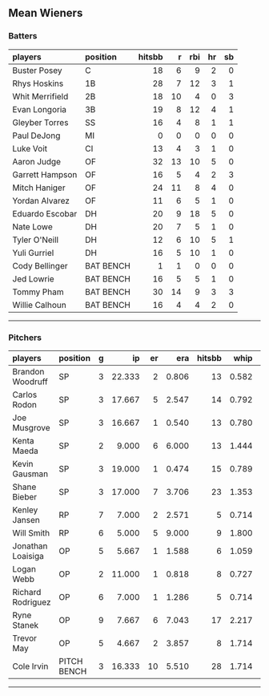 ## Mean Wieners

### Batters

 
|players         |position  | hitsbb|  r| rbi| hr| sb| 
|:---------------|:---------|------:|--:|---:|--:|--:| 
|Buster Posey    |C         |     18|  6|   9|  2|  0| 
|Rhys Hoskins    |1B        |     28|  7|  12|  3|  1| 
|Whit Merrifield |2B        |     18| 10|   4|  0|  3| 
|Evan Longoria   |3B        |     19|  8|  12|  4|  1| 
|Gleyber Torres  |SS        |     16|  4|   8|  1|  1| 
|Paul DeJong     |MI        |      0|  0|   0|  0|  0| 
|Luke Voit       |CI        |     13|  4|   3|  1|  0| 
|Aaron Judge     |OF        |     32| 13|  10|  5|  0| 
|Garrett Hampson |OF        |     16|  5|   4|  2|  3| 
|Mitch Haniger   |OF        |     24| 11|   8|  4|  0| 
|Yordan Alvarez  |OF        |     11|  6|   5|  1|  0| 
|Eduardo Escobar |DH        |     20|  9|  18|  5|  0| 
|Nate Lowe       |DH        |     20|  7|   5|  1|  0| 
|Tyler O'Neill   |DH        |     12|  6|  10|  5|  1| 
|Yuli Gurriel    |DH        |     16|  5|  10|  1|  0| 
|Cody Bellinger  |BAT BENCH |      1|  1|   0|  0|  0| 
|Jed Lowrie      |BAT BENCH |     16|  5|   5|  1|  0| 
|Tommy Pham      |BAT BENCH |     30| 14|   9|  3|  3| 
|Willie Calhoun  |BAT BENCH |     16|  4|   4|  2|  0| 

* * *

### Pitchers

 
|players           |position    |  g|     ip| er|   era| hitsbb|  whip| so|  w| sv| 
|:-----------------|:-----------|--:|------:|--:|-----:|------:|-----:|--:|--:|--:| 
|Brandon Woodruff  |SP          |  3| 22.333|  2| 0.806|     13| 0.582| 22|  1|  0| 
|Carlos Rodon      |SP          |  3| 17.667|  5| 2.547|     14| 0.792| 28|  0|  0| 
|Joe Musgrove      |SP          |  3| 16.667|  1| 0.540|     13| 0.780| 22|  2|  0| 
|Kenta Maeda       |SP          |  2|  9.000|  6| 6.000|     13| 1.444|  8|  0|  0| 
|Kevin Gausman     |SP          |  3| 19.000|  1| 0.474|     15| 0.789| 29|  2|  0| 
|Shane Bieber      |SP          |  3| 17.000|  7| 3.706|     23| 1.353| 25|  1|  0| 
|Kenley Jansen     |RP          |  7|  7.000|  2| 2.571|      5| 0.714| 10|  0|  6| 
|Will Smith        |RP          |  6|  5.000|  5| 9.000|      9| 1.800|  8|  1|  1| 
|Jonathan Loaisiga |OP          |  5|  5.667|  1| 1.588|      6| 1.059|  3|  1|  1| 
|Logan Webb        |OP          |  2| 11.000|  1| 0.818|      8| 0.727| 11|  2|  0| 
|Richard Rodriguez |OP          |  6|  7.000|  1| 1.286|      5| 0.714|  4|  2|  0| 
|Ryne Stanek       |OP          |  9|  7.667|  6| 7.043|     17| 2.217|  8|  0|  0| 
|Trevor May        |OP          |  5|  4.667|  2| 3.857|      8| 1.714|  6|  0|  0| 
|Cole Irvin        |PITCH BENCH |  3| 16.333| 10| 5.510|     28| 1.714|  5|  0|  0| 


* * *


